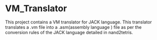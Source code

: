 # VM_Translator
This project contains a VM translator for JACK language. This translator translates a .vm file into a .asm(assembly language ) file as per the conversion rules of the JACK language detailed in nand2tetris.
